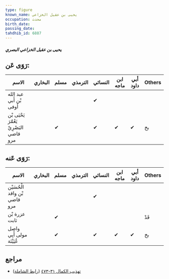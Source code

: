 ```yaml
---
type: figure
known_name: يحيى بن عقيل الخزاعي
occupation: محدث
birth_date:
passing_date:
tahdhib_id: 6887
---
```

##### يحيى بن عقيل الخزاعي البصري

## رَوَى عَن:
| الاسم                                     | البخاري | مسلم | الترمذي | النسائي | ابن ماجه | أبي داود | Others |
| ----------------------------------------- | ------- | ---- | ------- | ------- | -------- | -------- | ------ |
| عبد الله بْن أَبي أوفى                    |         |      |         | ✔       |          |          |        |
| يَحْيَى بْن يَعْمَُرَ البَصْرِيّ قاضي مرو |         | ✔    |         | ✔       | ✔        | ✔        | بخ     |
## رَوَى عَنه:
| الاسم                        | البخاري | مسلم | الترمذي | النسائي | ابن ماجه | أبي داود | Others |
| ---------------------------- | ------- | ---- | ------- | ------- | -------- | -------- | ------ |
| الْحُسَيْن بْن واقد قاضي مرو |         |      |         | ✔       |          |          |        |
| عزرة بْن ثابت                |         | ✔    |         |         |          |          | قَدْ   |
| واصل مولى أَبِي عُيَيْنَة    |         | ✔    |         | ✔       | ✔        | ✔        | بخ     |
## مراجع
- [تهذيب الكمال ٣١-٤٧٣](obsidian://open?vault=Tahdhib-al-Kamal&file=Figures/٦٨٨٧-يحيى%20بن%20عقيل%20الخزاعي%20البصري) ([رابط الشاملة](https://shamela.ws/book/3722/17021))